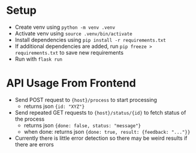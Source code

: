 # Setup

- Create venv using `python -m venv .venv`
- Activate venv using `source .venv/bin/activate`
- Install dependencies using `pip install -r requirements.txt`
- If additional dependencies are added, run `pip freeze > requirements.txt` to save new requirements
- Run with `flask run`


# API Usage From Frontend
- Send POST request to `{host}/process` to start processing
    - returns json `{id: "XYZ"}`
- Send repeated GET requests to `{host}/status/{id}` to fetch status of the process
    - returns json `{done: false, status: "message"}`
    - when done: returns json `{done: true, result: {feedback: "..."}}`
- Currently there is little error detection so there may be weird results if there are errors
